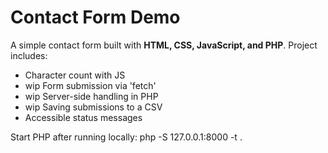 # Contact Form Demo

A simple contact form built with **HTML, CSS, JavaScript, and PHP**.
Project includes:
- Character count with JS
- wip Form submission via 'fetch'
- wip Server-side handling in PHP
- wip Saving submissions to a CSV
- Accessible status messages

Start PHP after running locally:
php -S 127.0.0.1:8000 -t .
